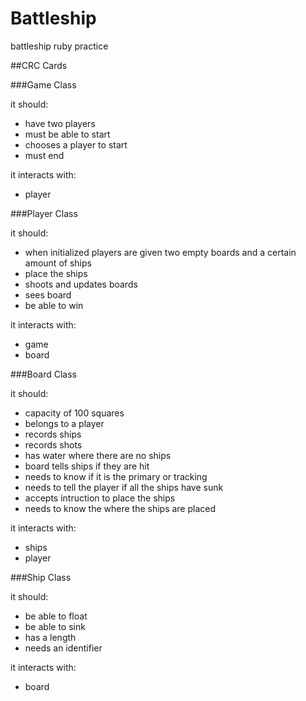 Battleship
==============
battleship ruby practice

##CRC Cards

###Game Class

it should:
- have two players
- must be able to start
- chooses a player to start
- must end

it interacts with:
- player

###Player Class

it should:
- when initialized players are given two empty boards and a certain amount of ships
- place the ships
- shoots and updates boards
- sees board
- be able to win


it interacts with:
- game
- board

###Board Class

it should:
- capacity of 100 squares
- belongs to a player
- records ships
- records shots
- has water where there are no ships
- board tells ships if they are hit
- needs to know if it is the primary or tracking
- needs to tell the player if all the ships have sunk
- accepts intruction to place the ships
- needs to know the where the ships are placed

it interacts with:
- ships
- player

###Ship Class

it should:
- be able to float
- be able to sink
- has a length
- needs an identifier 

it interacts with:
- board
